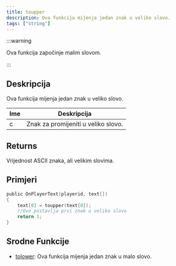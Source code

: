 ```yaml
---
title: toupper
description: Ova funkcija mijenja jedan znak u veliko slovo.
tags: ["string"]
---
```


:::warning

Ova funkcija započinje malim slovom.

:::

## Deskripcija

Ova funkcija mijenja jedan znak u veliko slovo.

| Ime | Deskripcija                         |
| --- | ----------------------------------- |
| c   | Znak za promijeniti u veliko slovo. |

## Returns

Vrijednost ASCII znaka, ali velikim slovima.

## Primjeri

```c
public OnPlayerText(playerid, text[])
{
    text[0] = toupper(text[0]);
    //Ovo postavlja prvi znak u veliko slovo
    return 1;
}
```

## Srodne Funkcije

- [tolower](tolower): Ova funkcija mijenja jedan znak u malo slovo.
